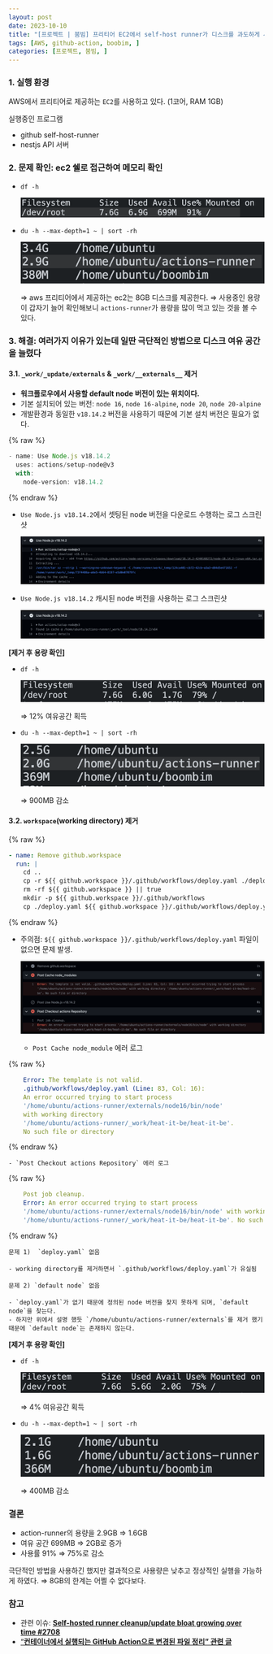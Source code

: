 ```yaml
---
layout: post
date: 2023-10-10
title: "[프로젝트 | 붐빔] 프리티어 EC2에서 self-host runner가 디스크를 과도하게 사용하는 문제"
tags: [AWS, github-action, boobim, ]
categories: [프로젝트, 붐빔, ]
---
```




### 1. 실행 환경


AWS에서 프리티어로 제공하는 `EC2`를 사용하고 있다. (1코어, RAM 1GB)


실행중인 프로그램

- github self-host-runner
- nestjs API 서버


### 2. 문제 확인: ec2 쉘로 접근하여 메모리 확인

- `df -h`

	![0](/assets/img/2023-10-10-프로젝트--붐빔-프리티어-EC2에서-self-host-runner가-디스크를-과도하게-사용하는-문제.md/0.png)

- `du -h --max-depth=1 ~ | sort -rh`

	![1](/assets/img/2023-10-10-프로젝트--붐빔-프리티어-EC2에서-self-host-runner가-디스크를-과도하게-사용하는-문제.md/1.png)


	⇒ aws 프리티어에서 제공하는 ec2는 8GB 디스크를 제공한다.
	⇒ 사용중인 용량이 갑자기 늘어 확인해보니 `actions-runner`가 용량을 많이 먹고 있는 것을 볼 수 있다.



### 3. 해결: 여러가지 이유가 있는데 일딴 극단적인 방법으로 디스크 여유 공간을 늘렸다



#### 3.1. `_work/_update/externals`  & `_work/__externals__` 제거

- **워크플로우에서 사용할 default node 버전이 있는 위치이다.**
- 기본 설치되어 있는 버전: `node 16`, `node 16-alpine`, `node 20`, `node 20-alpine`
- 개발환경과 동일한 `v18.14.2` 버전을 사용하기 때문에 기본 설치 버전은 필요가 없다.


{% raw %}
```javascript
- name: Use Node.js v18.14.2
  uses: actions/setup-node@v3
  with:
    node-version: v18.14.2
```
{% endraw %}


- `Use Node.js v18.14.2`에서 셋팅된 node 버전을 다운로드 수행하는 로그 스크린샷

	![2](/assets/img/2023-10-10-프로젝트--붐빔-프리티어-EC2에서-self-host-runner가-디스크를-과도하게-사용하는-문제.md/2.png)

- `Use Node.js v18.14.2` 캐시된 node 버전을 사용하는 로그 스크린샷

	![3](/assets/img/2023-10-10-프로젝트--붐빔-프리티어-EC2에서-self-host-runner가-디스크를-과도하게-사용하는-문제.md/3.png)


**[제거 후 용량 확인]**

- `df -h`

	![4](/assets/img/2023-10-10-프로젝트--붐빔-프리티어-EC2에서-self-host-runner가-디스크를-과도하게-사용하는-문제.md/4.png)


	⇒ 12% 여유공간 획득 

- `du -h --max-depth=1 ~ | sort -rh`

	![5](/assets/img/2023-10-10-프로젝트--붐빔-프리티어-EC2에서-self-host-runner가-디스크를-과도하게-사용하는-문제.md/5.png)


	⇒ 900MB 감소



#### 3.2. `workspace`(working directory) 제거



{% raw %}
```yaml
- name: Remove github.workspace
  run: |
    cd ..
    cp -r ${{ github.workspace }}/.github/workflows/deploy.yaml ./deploy.yaml
    rm -rf ${{ github.workspace }} || true
    mkdir -p ${{ github.workspace }}/.github/workflows
    cp ./deploy.yaml ${{ github.workspace }}/.github/workflows/deploy.yaml
```
{% endraw %}


- 주의점: `${{ github.workspace }}/.github/workflows/deploy.yaml` 파일이 없으면 문제 발생.

	![6](/assets/img/2023-10-10-프로젝트--붐빔-프리티어-EC2에서-self-host-runner가-디스크를-과도하게-사용하는-문제.md/6.png)

	- `Post Cache node_module` 에러 로그

	
{% raw %}
```yaml
	Error: The template is not valid. 
	.github/workflows/deploy.yaml (Line: 83, Col: 16): 
	An error occurred trying to start process 
	'/home/ubuntu/actions-runner/externals/node16/bin/node' 
	with working directory 
	'/home/ubuntu/actions-runner/_work/heat-it-be/heat-it-be'. 
	No such file or directory
```
{% endraw %}


	- `Post Checkout actions Repository` 에러 로그

	
{% raw %}
```yaml
	Post job cleanup.
	Error: An error occurred trying to start process 
	'/home/ubuntu/actions-runner/externals/node16/bin/node' with working directory 
	'/home/ubuntu/actions-runner/_work/heat-it-be/heat-it-be'. No such file or directory
```
{% endraw %}



	문제 1)  `deploy.yaml` 없음

	- working directory를 제거하면서 `.github/workflows/deploy.yaml`가 유실됨

	문제 2) `default node` 없음

	- `deploy.yaml`가 없기 때문에 정의된 node 버전을 찾지 못하게 되며, `default node`을 찾는다.
	- 하지만 위에서 설명 했듯 `/home/ubuntu/actions-runner/externals`를 제거 했기 때문에 `default node`는 존재하지 않는다.

**[제거 후 용량 확인]**

- `df -h`

	![7](/assets/img/2023-10-10-프로젝트--붐빔-프리티어-EC2에서-self-host-runner가-디스크를-과도하게-사용하는-문제.md/7.png)


	⇒ 4% 여유공간 획득 

- `du -h --max-depth=1 ~ | sort -rh`

	![8](/assets/img/2023-10-10-프로젝트--붐빔-프리티어-EC2에서-self-host-runner가-디스크를-과도하게-사용하는-문제.md/8.png)


	⇒ 400MB 감소



### 결론

- action-runner의 용량을 2.9GB ⇒ 1.6GB
- 여유 공간 699MB ⇒ 2GB로 증가
- 사용률 91% ⇒ 75%로 감소

극단적인 방법을 사용하긴 했지만 결과적으로 사용량은 낮추고 정상적인 실행을 가능하게 하였다.
⇒ 8GB의 한계는 어쩔 수 없다보다.



### 참고

- 관련 이슈: [**Self-hosted runner cleanup/update bloat growing over time #2708**](https://github.com/actions/runner/issues/2708)
- [“](https://devopsjournal.io/blog/2023/06/21/GitHub-container-based-Action-cleanup)[**컨테이너에서 실행되는 GitHub Action으로 변경된 파일 정리” 관련 글**](https://devopsjournal.io/blog/2023/06/21/GitHub-container-based-Action-cleanup)
